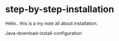 # step-by-step-installation

Hello.. 
this is a my note all about installation.








Java-download-install-configuration
